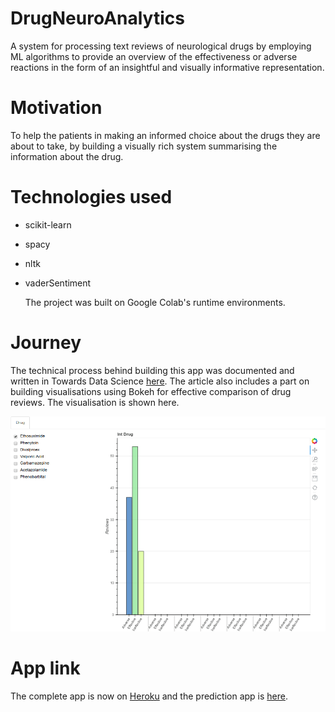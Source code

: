 # DrugNeuroAnalytics

A system for processing text reviews of neurological drugs by employing ML algorithms to provide an overview of the effectiveness or adverse reactions in the form of an insightful and visually informative representation.

# Motivation

To help the patients in making an informed choice about the drugs they are about to take, by building a visually rich system summarising the information about the drug.

# Technologies used

* scikit-learn
* spacy
* nltk
* vaderSentiment
    
    The project was built on Google Colab's runtime environments.
    
# Journey

The technical process behind building this app was documented and written in Towards Data Science [here](https://towardsdatascience.com/how-machine-learning-can-help-identify-effectiveness-and-adverseness-of-a-drug-e23c7933c233).
The article also includes a part on building visualisations using Bokeh for effective comparison of drug reviews. The visualisation is shown here.

![here](https://github.com/DipenChawla/DrugNeuroAnalytics/blob/master/finaleeeeeeestt.gif)

# App link

The complete app is now on [Heroku](https://we-care-neuro.herokuapp.com/) and the prediction app is [here](https://we-care-neuro.herokuapp.com/prediction).

